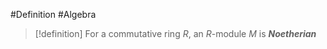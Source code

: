 #Definition  #Algebra 

> [!definition]
> For a commutative ring $R$, an $R$-module $M$ is ***Noetherian***